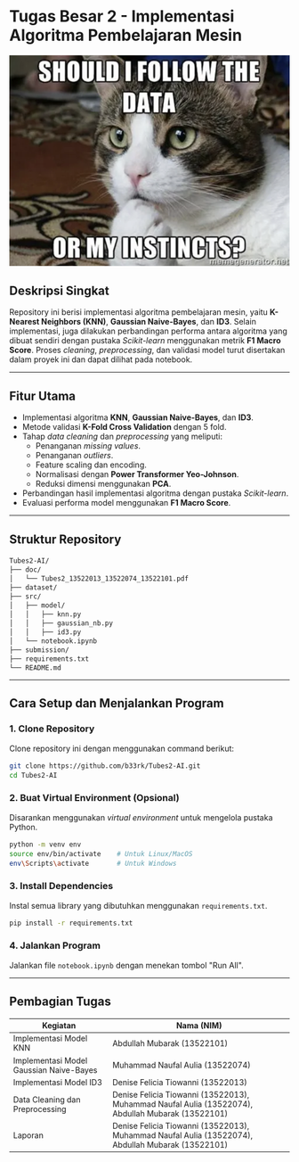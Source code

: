 # Tugas Besar 2 - Implementasi Algoritma Pembelajaran Mesin

<p align="center">
  <img src="cat.png" alt="Cat" width="600" />
</p>


## Deskripsi Singkat
Repository ini berisi implementasi algoritma pembelajaran mesin, yaitu **K-Nearest Neighbors (KNN)**, **Gaussian Naive-Bayes**, dan **ID3**. Selain implementasi, juga dilakukan perbandingan performa antara algoritma yang dibuat sendiri dengan pustaka *Scikit-learn* menggunakan metrik **F1 Macro Score**. Proses *cleaning*, *preprocessing*, dan validasi model turut disertakan dalam proyek ini dan dapat dilihat pada notebook.

---

## Fitur Utama
- Implementasi algoritma **KNN**, **Gaussian Naive-Bayes**, dan **ID3**.
- Metode validasi **K-Fold Cross Validation** dengan 5 fold.
- Tahap *data cleaning* dan *preprocessing* yang meliputi:
  - Penanganan *missing values*.
  - Penanganan *outliers*.
  - Feature scaling dan encoding.
  - Normalisasi dengan **Power Transformer Yeo-Johnson**.
  - Reduksi dimensi menggunakan **PCA**.
- Perbandingan hasil implementasi algoritma dengan pustaka *Scikit-learn*.
- Evaluasi performa model menggunakan **F1 Macro Score**.

---

## Struktur Repository
```
Tubes2-AI/
├── doc/
│   └── Tubes2_13522013_13522074_13522101.pdf
├── dataset/              
├── src/     
│   ├── model/              
│   │   ├── knn.py           
│   │   ├── gaussian_nb.py  
│   │   ├── id3.py             
│   └── notebook.ipynb
├── submission/
├── requirements.txt
└── README.md              
```

---

## Cara Setup dan Menjalankan Program

### **1. Clone Repository**
Clone repository ini dengan menggunakan command berikut:
```bash
git clone https://github.com/b33rk/Tubes2-AI.git
cd Tubes2-AI
```

### **2. Buat Virtual Environment (Opsional)**
Disarankan menggunakan *virtual environment* untuk mengelola pustaka Python.
```bash
python -m venv env
source env/bin/activate    # Untuk Linux/MacOS
env\Scripts\activate       # Untuk Windows
```

### **3. Install Dependencies**
Instal semua library yang dibutuhkan menggunakan `requirements.txt`.
```bash
pip install -r requirements.txt
```

### **4. Jalankan Program**
Jalankan file `notebook.ipynb` dengan menekan tombol "Run All".

---

## Pembagian Tugas
| **Kegiatan**                       | **Nama (NIM)**                 |
|------------------------------------|--------------------------------|
| Implementasi Model KNN             | Abdullah Mubarak (13522101)    |
| Implementasi Model Gaussian Naive-Bayes | Muhammad Naufal Aulia (13522074) |
| Implementasi Model ID3             | Denise Felicia Tiowanni (13522013) |
| Data Cleaning dan Preprocessing    | Denise Felicia Tiowanni (13522013), Muhammad Naufal Aulia (13522074), Abdullah Mubarak (13522101) |
| Laporan                           | Denise Felicia Tiowanni (13522013), Muhammad Naufal Aulia (13522074), Abdullah Mubarak (13522101) |
